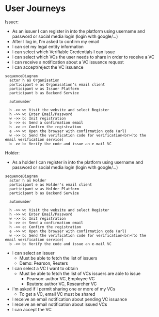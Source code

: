 # User Journeys

Issuer:

- As an issuer I can register in into the platform using username and password or social media login (login with google/...)
- After I log in, I'm asked to confirm my email
- I can set my legal entity information
- I can select which Verifiable Credentials I can issue
- I can select which VCs the user needs to share in order to receive a VC
- I can receive a notification about a VC issuance request
- I can accept/reject the VC issuance

```mermaid
sequenceDiagram
  actor h as Organisation
  participant e as Organisation's email client
  participant w as Issuer Platform
  participant b as Backend Service

  autonumber

  h ->> w: Visit the website and select Register
  h ->> w: Enter Email/Password
  w ->> b: Init registration
  b ->> e: Send a confirmation email
  h ->> e: Confirm the registration
  e ->> w: Open the browser with confirmation code (url)
  w ->> b: Send the verification code for verification<br>(to the email verification service)
  b ->> b: Verify the code and issue an e-mail VC
```


Holder:

- As a holder I can register in into the platform using username and password or social media login (login with google/...)

```mermaid
sequenceDiagram
  actor h as Holder
  participant e as Holder's email client
  participant w as Holder Platform
  participant b as Backend Service

  autonumber

  h ->> w: Visit the website and select Register
  h ->> w: Enter Email/Password
  w ->> b: Init registration
  b ->> e: Send a confirmation email
  h ->> e: Confirm the registration
  e ->> w: Open the browser with confirmation code (url)
  w ->> b: Send the verification code for verification<br>(to the email verification service)
  b ->> b: Verify the code and issue an e-mail VC
```

- I can select an issuer
  - Must be able to fetch the list of issuers
  - Demo: Pearson, Reuters
- I can select a VC I want to obtain
  - Must be able to fetch the list of VCs issuers are able to issue
    - Pearson: author VC, Employee VC
    - Reuters: author VC, Researcher VC
- I'm asked if I permit sharing one or more of my VCs
  - To get a VC, email VC must be shared
- I receive an email notification about pending VC issuance
- I receive an email notification about issued VCs
- I can accept the VC

